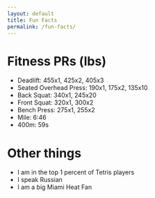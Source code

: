 ```yaml
---
layout: default
title: Fun Facts
permalink: /fun-facts/
---
```


# Fitness PRs (lbs)
* Deadlift: 455x1, 425x2, 405x3
* Seated Overhead Press: 190x1, 175x2, 135x10
* Back Squat: 340x1, 245x20
* Front Squat: 320x1, 300x2
* Bench Press: 275x1, 255x2
* Mile: 6:46
* 400m: 59s

# Other things
* I am in the top 1 percent of Tetris players
* I speak Russian
* I am a big Miami Heat Fan


